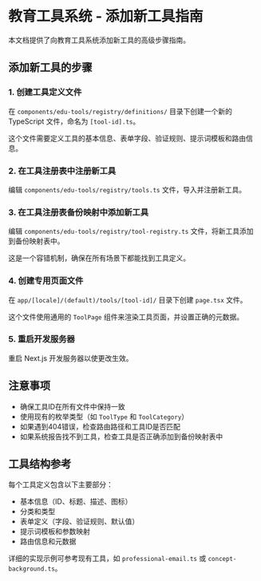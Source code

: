 # 教育工具系统 - 添加新工具指南

本文档提供了向教育工具系统添加新工具的高级步骤指南。

## 添加新工具的步骤

### 1. 创建工具定义文件

在 `components/edu-tools/registry/definitions/` 目录下创建一个新的 TypeScript 文件，命名为 `[tool-id].ts`。

这个文件需要定义工具的基本信息、表单字段、验证规则、提示词模板和路由信息。

### 2. 在工具注册表中注册新工具

编辑 `components/edu-tools/registry/tools.ts` 文件，导入并注册新工具。

### 3. 在工具注册表备份映射中添加新工具

编辑 `components/edu-tools/registry/tool-registry.ts` 文件，将新工具添加到备份映射表中。

这是一个容错机制，确保在所有场景下都能找到工具定义。

### 4. 创建专用页面文件

在 `app/[locale]/(default)/tools/[tool-id]/` 目录下创建 `page.tsx` 文件。

这个文件使用通用的 `ToolPage` 组件来渲染工具页面，并设置正确的元数据。

### 5. 重启开发服务器

重启 Next.js 开发服务器以使更改生效。

## 注意事项

- 确保工具ID在所有文件中保持一致
- 使用现有的枚举类型（如 `ToolType` 和 `ToolCategory`）
- 如果遇到404错误，检查路由路径和工具ID是否匹配
- 如果系统报告找不到工具，检查工具是否正确添加到备份映射表中

## 工具结构参考

每个工具定义包含以下主要部分：
- 基本信息（ID、标题、描述、图标）
- 分类和类型
- 表单定义（字段、验证规则、默认值）
- 提示词模板和参数映射
- 路由信息和元数据

详细的实现示例可参考现有工具，如 `professional-email.ts` 或 `concept-background.ts`。
